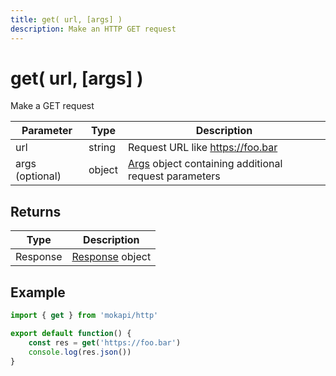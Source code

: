 ```yaml
---
title: get( url, [args] )
description: Make an HTTP GET request
---
```

# get( url, [args] )

Make a GET request

| Parameter         | Type   | Description                                                                                      |
|-------------------|--------|--------------------------------------------------------------------------------------------------|
| url               | string | Request URL like https://foo.bar                                                                 |
| args (optional)   | object | [Args](/docs/javascript-api/mokapi-http/args.md) object containing additional request parameters |

## Returns

| Type     | Description                                                         |
|----------|---------------------------------------------------------------------|
| Response | [Response](/docs/javascript-api/mokapi-http/httpresponse.md) object |

## Example

```javascript
import { get } from 'mokapi/http'

export default function() {
    const res = get('https://foo.bar')
    console.log(res.json())
}
```